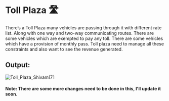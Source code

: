 # Toll Plaza 🛣️
<p>There’s a Toll Plaza many vehicles are passing through it with different rate list. Along with one way and two-way communicating routes. There are some vehicles which are exempted to pay any toll. There are some vehicles which have a provision of monthly pass. Toll plaza need to manage all these constraints and also want to see the revenue generated.<br/></p>

## Output:
![Toll_Plaza_Shivam171](https://user-images.githubusercontent.com/66107248/218109459-b90d66c4-8fa4-48a5-9b3f-6f900d142b9e.png)

#### Note: There are some more changes need to be done in this, I'll update it soon.


